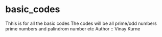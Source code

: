 # basic_codes
Thhis is for all the basic codes 
The codes will be all prime/odd numbers prime numbers and palindrom number etc
Author :: Vinay Kurne
